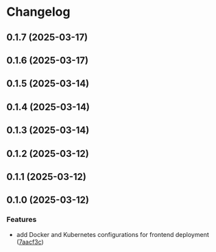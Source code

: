 # Changelog

## 0.1.7 (2025-03-17)

## 0.1.6 (2025-03-17)

## 0.1.5 (2025-03-14)

## 0.1.4 (2025-03-14)

## 0.1.3 (2025-03-14)

## 0.1.2 (2025-03-12)

## 0.1.1 (2025-03-12)

## 0.1.0 (2025-03-12)

### Features

* add Docker and Kubernetes configurations for frontend deployment ([7aacf3c](https://github.com/oondemand/cst-rakuten-segeti/commit/7aacf3c20b031764096e9446a5b672bca5aea134))
